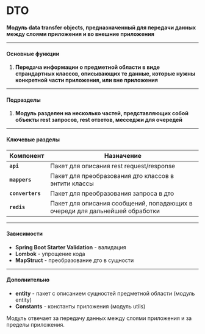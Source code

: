 # DTO

**Модуль data transfer objects, предназначенный для передачи данных между слоями приложения и во внешние приложения**

---

#### Основные функции
1. **Передача информации о предметной области в виде страндартных классов, описывающих те данные,
   которые нужны конкретной части приложения, или вне приложения**

---

#### Подразделы
1. **Модуль разделен на несколько частей, представляющих собой объекты rest запросов, rest ответов, месседжи для очередей**

---

#### Ключевые разделы
| Компонент        | Назначение                                                                  |
|------------------|-----------------------------------------------------------------------------|
| **`api`**        | Пакет для описания rest request/response                                    |
| **`mappers`**    | Пакет для преобразования дто классов в энтити классы                        |
| **`converters`** | Пакет для преобразования запроса в дто                                      |
| **`redis`**      | Пакет для описания сообщений, попадающих в очереди для дальнейшей обработки |


---

#### Зависимости
- **Spring Boot Starter Validation** - валидация
- **Lombok** - упрощение кода
- **MapStruct** - преобразование дто в сущности

---

#### Дополнительно
- **entity** - пакет с описанием сущностей предметной области (модуль entity)
- **Constants** - константы приложения (модуль utils)

Модуль отвечает за передачу данных между слоями приложения и за пределы приложения.


